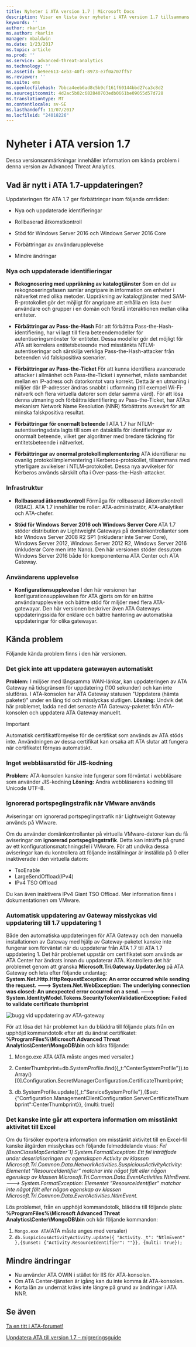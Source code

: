 ```yaml
---
title: Nyheter i ATA version 1.7 | Microsoft Docs
description: Visar en lista över nyheter i ATA version 1.7 tillsammans med kända problem
keywords: ''
author: rkarlin
ms.author: rkarlin
manager: mbaldwin
ms.date: 1/23/2017
ms.topic: article
ms.prod: ''
ms.service: advanced-threat-analytics
ms.technology: ''
ms.assetid: be9ee613-4eb3-40f1-8973-e7f0a707ff57
ms.reviewer: ''
ms.suite: ems
ms.openlocfilehash: 7bbca4eeb6ad8c5b9cf161f60144bbd27ca3c8d2
ms.sourcegitcommit: 4d2ac5b02c682840703edb0661be09055d57d728
ms.translationtype: MT
ms.contentlocale: sv-SE
ms.lasthandoff: 11/07/2017
ms.locfileid: "24018226"
---
```

# <a name="whats-new-in-ata-version-17"></a>Nyheter i ATA version 1.7
Dessa versionsanmärkningar innehåller information om kända problem i denna version av Advanced Threat Analytics.

## <a name="whats-new-in-the-ata-17-update"></a>Vad är nytt i ATA 1.7-uppdateringen?
Uppdateringen för ATA 1.7 ger förbättringar inom följande områden:

-   Nya och uppdaterade identifieringar

-   Rollbaserad åtkomstkontroll

-   Stöd för Windows Server 2016 och Windows Server 2016 Core

-   Förbättringar av användarupplevelse

-   Mindre ändringar


### <a name="new--updated-detections"></a>Nya och uppdaterade identifieringar


- **Rekognosering med uppräkning av katalogtjänster** Som en del av rekognoseringsfasen samlar angripare in information om enheter i nätverket med olika metoder. Uppräkning av katalogtjänster med SAM-R-protokollet gör det möjligt för angripare att erhålla en lista över användare och grupper i en domän och förstå interaktionen mellan olika entiteter. 

- **Förbättringar av Pass-the-Hash** För att förbättra Pass-the-Hash-identifiering, har vi lagt till flera beteendemodeller för autentiseringsmönster för entiteter. Dessa modeller gör det möjligt för ATA att korrelera entitetsbeteende med misstänkta NTLM-autentiseringar och särskilja verkliga Pass-the-Hash-attacker från beteenden vid falskpositiva scenarier.

- **Förbättringar av Pass-the-Ticket** För att kunna identifiera avancerade attacker i allmänhet och Pass-the-Ticket i synnerhet, måste sambandet mellan en IP-adress och datorkontot vara korrekt. Detta är en utmaning i miljöer där IP-adresser ändras snabbt i utformning (till exempel Wi-Fi-nätverk och flera virtuella datorer som delar samma värd). För att lösa denna utmaning och förbättra identifiering av Pass-the-Ticket, har ATA:s mekanism Network Name Resolution (NNR) förbättrats avsevärt för att minska falskpositiva resultat.

- **Förbättringar för onormalt beteende** I ATA 1.7 har NTLM-autentiseringsdata lagts till som en datakälla för identifieringar av onormalt beteende, vilket ger algoritmer med bredare täckning för entitetsbeteende i nätverket. 

- **Förbättringar av onormal protokollimplementering** ATA identifierar nu ovanlig protokollimplementering i Kerberos-protokollet, tillsammans med ytterligare avvikelser i NTLM-protokollet. Dessa nya avvikelser för Kerberos används särskilt ofta i Over-pass-the-Hash-attacker.


### <a name="infrastructure"></a>Infrastruktur

- **Rollbaserad åtkomstkontroll** Förmåga för rollbaserad åtkomstkontroll (RBAC). ATA 1.7 innehåller tre roller: ATA-administratör, ATA-analytiker och ATA-chefer.

- **Stöd för Windows Server 2016 och Windows Server Core** ATA 1.7 stöder distribution av Lightweight Gateways på domänkontrollanter som kör Windows Server 2008 R2 SP1 (inkluderar inte Server Core), Windows Server 2012, Windows Server 2012 R2, Windows Server 2016 (inkluderar Core men inte Nano). Den här versionen stöder dessutom Windows Server 2016 både för komponenterna ATA Center och ATA Gateway.

### <a name="user-experience"></a>Användarens upplevelse
- **Konfigurationsupplevelse** I den här versionen har konfigurationsupplevelsen för ATA gjorts om för en bättre användarupplevelse och bättre stöd för miljöer med flera ATA-gatewayar. Den här versionen beskriver även ATA Gateways uppdateringssida för enklare och bättre hantering av automatiska uppdateringar för olika gatewayar.

## <a name="known-issues"></a>Kända problem
Följande kända problem finns i den här versionen.

### <a name="gateway-automatic-update-may-fail"></a>Det gick inte att uppdatera gatewayen automatiskt
**Problem:** I miljöer med långsamma WAN-länkar, kan uppdateringen av ATA Gateway nå tidsgränsen för uppdatering (100 sekunder) och kan inte slutföras.
I ATA-konsolen har ATA Gateway statusen "Uppdatera (hämta paketet)" under en lång tid och misslyckas slutligen.
**Lösning:** Undvik det här problemet, ladda ned det senaste ATA Gateway-paketet från ATA-konsolen och uppdatera ATA Gateway manuellt.

 > [!IMPORTANT]
 Automatisk certifikatförnyelse för de certifikat som används av ATA stöds inte. Användningen av dessa certifikat kan orsaka att ATA slutar att fungera när certifikatet förnyas automatiskt. 

### <a name="no-browser-support-for-jis-encoding"></a>Inget webbläsarstöd för JIS-kodning
**Problem:** ATA-konsolen kanske inte fungerar som förväntat i webbläsare som använder JIS-kodning **Lösning:** Ändra webbläsarens kodning till Unicode UTF-8.
 
### <a name="dropped-port-mirror-traffic-when-using-vmware"></a>Ignorerad portspeglingstrafik när VMware används

Aviseringar om ignorerad portspeglingstrafik när Lightweight Gateway används på VMware.

Om du använder domänkontrollanter på virtuella VMware-datorer kan du få aviseringar om **ignorerad portspeglingstrafik**. Detta kan inträffa på grund av ett konfigurationsmatchningsfel i VMware. För att undvika dessa aviseringar kan du kontrollera att följande inställningar är inställda på 0 eller inaktiverade i den virtuella datorn:  

- TsoEnable
- LargeSendOffload(IPv4)
- IPv4 TSO Offload

Du kan även inaktivera IPv4 Giant TSO Offload. Mer information finns i dokumentationen om VMware.

### <a name="automatic-gateway-update-fail-when-updating-to-17-update-1"></a>Automatisk uppdatering av Gateway misslyckas vid uppdatering till 1.7 uppdatering 1

Både den automatiska uppdateringen för ATA Gateway och den manuella installationen av Gateway med hjälp av Gateway-paketet kanske inte fungerar som förväntat när du uppdaterar från ATA 1.7 till ATA 1.7 uppdatering 1.
Det här problemet uppstår om certifikatet som används av ATA Center har ändrats innan du uppdaterar ATA.
Kontrollera det här problemet genom att granska **Microsoft.Tri.Gateway.Updater.log** på ATA Gateway och leta efter följande undantag: **System.Net.Http.HttpRequestException: An error occurred while sending the request. ---> System.Net.WebException: The underlying connection was closed: An unexpected error occurred on a send. ---> System.IdentityModel.Tokens.SecurityTokenValidationException: Failed to validate certificate thumbprint**

![bugg vid uppdatering av ATA-gateway](media/17update_gatewaybug.png)

För att lösa det här problemet kan du bläddra till följande plats från en upphöjd kommandotolk efter att du ändrat certifikatet: **%ProgramFiles%\Microsoft Advanced Threat Analytics\Center\MongoDB\bin** och köra följande:

1. Mongo.exe ATA (ATA måste anges med versaler.) 

2. CenterThumbprint=db.SystemProfile.find({_t:"CenterSystemProfile"}).toArray()[0].Configuration.SecretManagerConfiguration.CertificateThumbprint;

3. db.SystemProfile.update({_t:"ServiceSystemProfile"},{$set:{"Configuration.ManagementClientConfiguration.ServerCertificateThumbprint":CenterThumbprint}}, {multi: true})

### <a name="export-suspicious-activity-details-to-excel-may-fail"></a>Det kanske inte går att exportera information om misstänkt aktivitet till Excel
Om du försöker exportera information om misstänkt aktivitet till en Excel-fil kanske åtgärden misslyckas och följande felmeddelande visas: *Fel [BsonClassMapSerializer`1] System.FormatException: Ett fel inträffade under deserialiseringen av egenskapen Activity av klassen Microsoft.Tri.Common.Data.NetworkActivities.SuspiciousActivityActivity: Elementet ”ResourceIdentifier” matchar inte något fält eller någon egenskap av klassen Microsoft.Tri.Common.Data.EventActivities.NtlmEvent. ---> System.FormatException: Elementet ”ResourceIdentifier” matchar inte något fält eller någon egenskap av klassen Microsoft.Tri.Common.Data.EventActivities.NtlmEvent.*

Lös problemet, från en upphöjd kommandotolk, bläddra till följande plats: **%ProgramFiles%\Microsoft Advanced Threat Analytics\Center\MongoDB\bin** och kör följande kommandon:
1.  `Mongo.exe ATA`(ATA måste anges med versaler)
2.  `db.SuspiciousActivityActivity.update({ "Activity._t": "NtlmEvent" },{$unset: {"Activity.ResourceIdentifier": ""}}, {multi: true});`

## <a name="minor-changes"></a>Mindre ändringar

- Nu använder ATA OWIN i stället för IIS för ATA-konsolen.
- Om ATA Center-tjänsten är igång kan du inte komma åt ATA-konsolen.
- Korta lån av undernät krävs inte längre på grund av ändringar i ATA NNR.

## <a name="see-also"></a>Se även
[Ta en titt i ATA-forumet!](https://social.technet.microsoft.com/Forums/security/home?forum=mata)

[Uppdatera ATA till version 1.7 – migreringsguide](ata-update-1.7-migration-guide.md)

